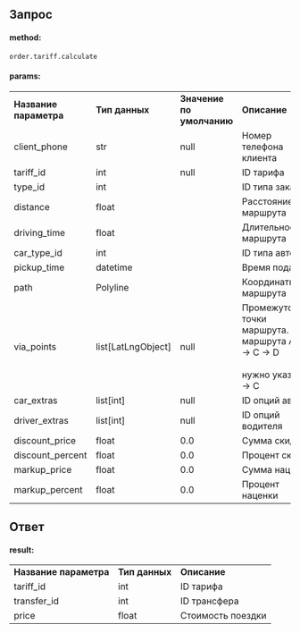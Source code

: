 ## Запрос

#### method:

`order.tariff.calculate`

#### params:

|     |     |     |     |
| --- | --- | --- | --- |
| **Название параметра** | **Тип данных** | **Значение по умолчанию** | **Описание** |
| client_phone | str | null | Номер телефона клиента |
| tariff_id | int | null | ID тарифа |
| type_id | int |     | ID типа заказа |
| distance | float |     | Расстояние маршрута |
| driving_time | float |     | Длительность маршрута |
| car_type_id | int |     | ID типа авто |
| pickup_time | datetime |     | Время подачи |
| path | Polyline |     | Координаты маршрута |
| via_points | list[LatLngObject] | null | Промежуточные точки маршрута. Для маршрута A → B → C → D<br><br>нужно указать B → C |
| car_extras | list[int] | null | ID опций авто |
| driver_extras | list[int] | null | ID опций водителя |
| discount_price | float | 0.0 | Сумма скидки |
| discount_percent | float | 0.0 | Процент скидки |
| markup_price | float | 0.0 | Сумма наценки |
| markup_percent | float | 0.0 | Процент наценки |

## Ответ

#### result:

|     |     |     |
| --- | --- | --- |
| **Название параметра** | **Тип данных** | **Описание** |
| tariff_id | int | ID тарифа |
| transfer_id | int | ID трансфера |
| price | float | Стоимость поездки |